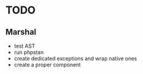 # TODO

## Marshal
- test AST
- run phpstan
- create dedicated exceptions and wrap native ones
- create a proper component
